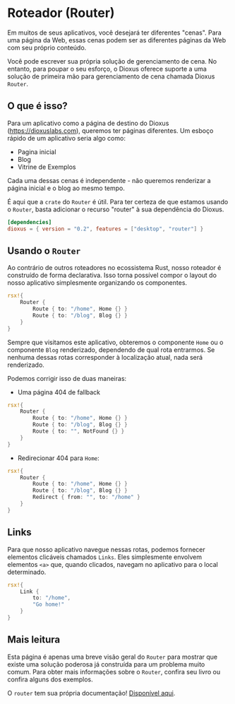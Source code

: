 # Roteador (Router)

Em muitos de seus aplicativos, você desejará ter diferentes "cenas". Para uma página da Web, essas cenas podem ser as diferentes páginas da Web com seu próprio conteúdo.

Você pode escrever sua própria solução de gerenciamento de cena. No entanto, para poupar o seu esforço, o Dioxus oferece suporte a uma solução de primeira mão para gerenciamento de cena chamada Dioxus `Router`.

## O que é isso?

Para um aplicativo como a página de destino do Dioxus (https://dioxuslabs.com), queremos ter páginas diferentes. Um esboço rápido de um aplicativo seria algo como:

- Pagina inicial
- Blog
- Vitrine de Exemplos

Cada uma dessas cenas é independente - não queremos renderizar a página inicial e o blog ao mesmo tempo.

É aqui que a `crate` do `Router` é útil. Para ter certeza de que estamos usando o `Router`, basta adicionar o recurso "router" à sua dependência do Dioxus.

```toml
[dependencies]
dioxus = { version = "0.2", features = ["desktop", "router"] }
```

## Usando o `Router`

Ao contrário de outros roteadores no ecossistema Rust, nosso roteador é construído de forma declarativa. Isso torna possível compor o layout do nosso aplicativo simplesmente organizando os componentes.

```rust
rsx!{
    Router {
        Route { to: "/home", Home {} }
        Route { to: "/blog", Blog {} }
    }
}
```

Sempre que visitamos este aplicativo, obteremos o componente `Home` ou o componente `Blog` renderizado, dependendo de qual rota entrarmos. Se nenhuma dessas rotas corresponder à localização atual, nada será renderizado.

Podemos corrigir isso de duas maneiras:

- Uma página 404 de fallback

```rust
rsx!{
    Router {
        Route { to: "/home", Home {} }
        Route { to: "/blog", Blog {} }
        Route { to: "", NotFound {} }
    }
}
```

- Redirecionar 404 para `Home`:

```rust
rsx!{
    Router {
        Route { to: "/home", Home {} }
        Route { to: "/blog", Blog {} }
        Redirect { from: "", to: "/home" }
    }
}
```

## Links

Para que nosso aplicativo navegue nessas rotas, podemos fornecer elementos clicáveis chamados `Links`. Eles simplesmente envolvem elementos `<a>` que, quando clicados, navegam no aplicativo para o local determinado.

```rust
rsx!{
    Link {
        to: "/home",
        "Go home!"
    }
}
```

## Mais leitura

Esta página é apenas uma breve visão geral do `Router` para mostrar que existe uma solução poderosa já construída para um problema muito comum. Para obter mais informações sobre o `Router`, confira seu livro ou confira alguns dos exemplos.

O `router` tem sua própria documentação! [Disponível aqui](https://dioxuslabs.com/router/guide/).
